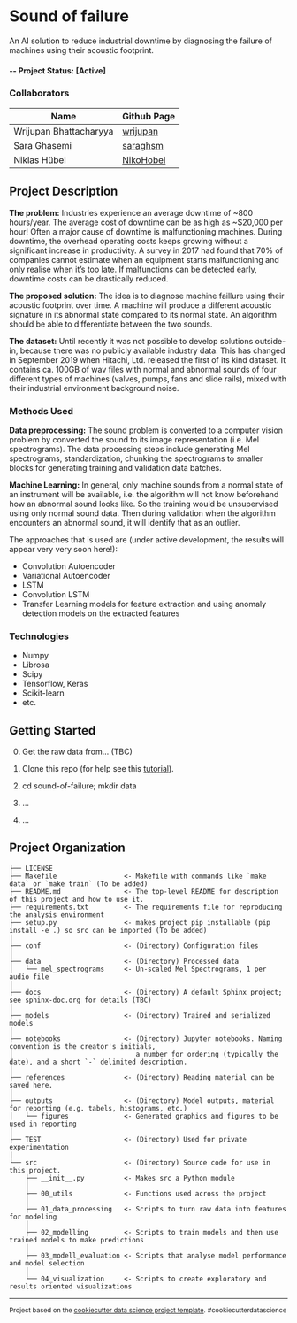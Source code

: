 Sound of failure
==============================

An AI solution to reduce industrial downtime by diagnosing the failure of machines using their acoustic footprint.

#### -- Project Status: [Active]

### Collaborators
|Name     |  Github Page   |
|---------|-----------------|
| Wrijupan Bhattacharyya | [wrijupan](https://github.com/wrijupan)|
| Sara Ghasemi | [saraghsm](https://github.com/saraghsm) |
| Niklas Hübel | [NikoHobel](https://github.com/NikoHobel) |

## Project Description

**The problem:** Industries experience an average downtime of ~800 hours/year. The average cost of downtime can be as high as ~$20,000 per hour! Often a major cause of downtime is malfunctioning machines. During downtime, the overhead operating costs keeps growing without a significant increase in productivity. A survey in 2017 had found that 70% of companies cannot estimate when an equipment starts malfunctioning and only realise when it’s too late. If malfunctions can be detected early, downtime costs can be drastically reduced.

**The proposed solution:** The idea is to diagnose machine faillure using their acoustic footprint over time. A machine will produce a different acoustic signature in its abnormal state compared to its normal state. An algorithm should be able to differentiate between the two sounds.

**The dataset:** Until recently it was not possible to develop solutions outside-in, because there was no publicly available industry data. This has changed in September 2019 when Hitachi, Ltd. released the first of its kind dataset. It contains ca. 100GB of wav files with normal and abnormal sounds of four different types of machines (valves, pumps, fans and slide rails), mixed with their industrial environment background noise. 

### Methods Used

**Data preprocessing:** The sound problem is converted to a computer vision problem by converted the sound to its image representation (i.e. Mel spectrograms). The data processing steps include generating Mel spectrograms, standardization, chunking the spectrograms to smaller blocks for generating training and validation data batches.

**Machine Learning:** In general, only machine sounds from a normal state of an instrument will be available, i.e. the algorithm will not know beforehand how an abnormal sound looks like. So the training would be unsupervised using only normal sound data. Then during validation when the algorithm encounters an abnormal sound, it will identify that as an outlier.

The approaches that is used are (under active development, the results will appear very very soon here!):
* Convolution Autoencoder
* Variational Autoencoder
* LSTM
* Convolution LSTM
* Transfer Learning models for feature extraction and using anomaly detection models on the extracted features

### Technologies

* Numpy
* Librosa
* Scipy
* Tensorflow, Keras
* Scikit-learn
* etc.

## Getting Started

0. Get the raw data from... (TBC)

1. Clone this repo (for help see this [tutorial](https://help.github.com/articles/cloning-a-repository/)).
2. cd sound-of-failure; mkdir data
3. ...
4. ...

Project Organization
------------

    ├── LICENSE
    ├── Makefile                 <- Makefile with commands like `make data` or `make train` (To be added)
    ├── README.md                <- The top-level README for description of this project and how to use it.
    ├── requirements.txt         <- The requirements file for reproducing the analysis environment
    ├── setup.py                 <- makes project pip installable (pip install -e .) so src can be imported (To be added)
    │
    ├── conf                     <- (Directory) Configuration files
    │
    ├── data                     <- (Directory) Processed data
    │   └── mel_spectrograms     <- Un-scaled Mel Spectrograms, 1 per audio file
    │
    ├── docs                     <- (Directory) A default Sphinx project; see sphinx-doc.org for details (TBC)
    │
    ├── models                   <- (Directory) Trained and serialized models
    │
    ├── notebooks                <- (Directory) Jupyter notebooks. Naming convention is the creator's initials,
    │                               a number for ordering (typically the date), and a short `-` delimited description.
    │
    ├── references               <- (Directory) Reading material can be saved here.
    │
    ├── outputs                  <- (Directory) Model outputs, material for reporting (e.g. tabels, histograms, etc.)
    │   └── figures              <- Generated graphics and figures to be used in reporting
    │
    ├── TEST                     <- (Directory) Used for private experimentation
    |
    └── src                      <- (Directory) Source code for use in this project.
        ├── __init__.py          <- Makes src a Python module
        │
        ├── 00_utils             <- Functions used across the project
        │
        ├── 01_data_processing   <- Scripts to turn raw data into features for modeling
        │
        ├── 02_modelling         <- Scripts to train models and then use trained models to make predictions
        │
        ├── 03_modell_evaluation <- Scripts that analyse model performance and model selection
        │
        └── 04_visualization     <- Scripts to create exploratory and results oriented visualizations
    
    


--------

<p><small>Project based on the <a target="_blank" href="https://drivendata.github.io/cookiecutter-data-science/">cookiecutter data science project template</a>. #cookiecutterdatascience</small></p>
